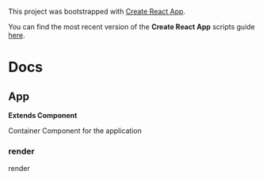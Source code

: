 This project was bootstrapped with [Create React App](https://github.com/facebookincubator/create-react-app).

You can find the most recent version of the **Create React App** scripts guide [here](https://github.com/facebookincubator/create-react-app/blob/master/packages/react-scripts/template/README.md).

# Docs

<!-- Generated by documentation.js. Update this documentation by updating the source code. -->

## App

**Extends Component**

Container Component for the application

### render

render
